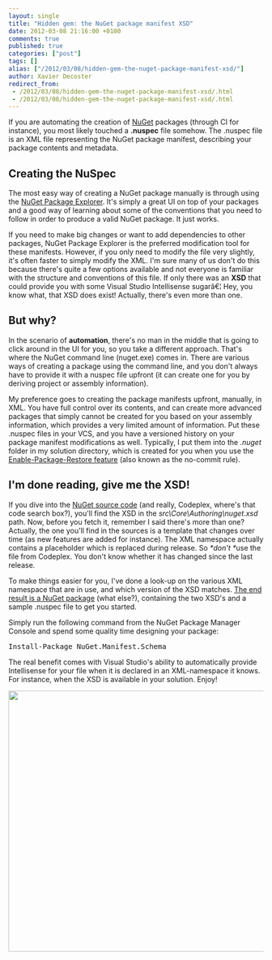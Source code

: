 ```yaml
---
layout: single
title: "Hidden gem: the NuGet package manifest XSD"
date: 2012-03-08 21:16:00 +0100
comments: true
published: true
categories: ["post"]
tags: []
alias: ["/2012/03/08/hidden-gem-the-nuget-package-manifest-xsd/"]
author: Xavier Decoster
redirect_from:
 - /2012/03/08/hidden-gem-the-nuget-package-manifest-xsd/.html
 - /2012/03/08/hidden-gem-the-nuget-package-manifest-xsd/.html
---
```

<p>If you are automating the creation of <a href="http://www.nuget.org" target="_blank">NuGet</a> packages (through CI for instance), you most likely touched a <strong>.nuspec</strong> file somehow. The .nuspec file is an XML file representing the NuGet package manifest, describing your package contents and metadata.</p>

<h2>Creating the NuSpec</h2>

<p>The most easy way of creating a NuGet package manually is through using the <a href="http://npe.codeplex.com" target="_blank">NuGet Package Explorer</a>. It's simply a great UI on top of your packages and a good way of learning about some of the conventions that you need to follow in order to produce a valid NuGet package. It just works.</p>

<p>If you need to make big changes or want to add dependencies to other packages, NuGet Package Explorer is the preferred modification tool for these manifests. However, if you only need to modify the file very slightly, it's often faster to simply modify the XML. I'm sure many of us don't do this because there's quite a few options available and not everyone is familiar with the structure and conventions of this file. If only there was an <strong>XSD</strong> that could provide you with some Visual Studio Intellisense sugarâ€¦ Hey, you know what, that XSD does exist! Actually, there's even more than one.</p>

<h2>But why?</h2>

<p>In the scenario of <strong>automation</strong>, there's no man in the middle that is going to click around in the UI for you, so you take a different approach. That's where the NuGet command line (nuget.exe) comes in. There are various ways of creating a package using the command line, and you don't always have to provide it with a nuspec file upfront (it can create one for you by deriving project or assembly information).</p>

<p>My preference goes to creating the package manifests upfront, manually, in XML. You have full control over its contents, and can create more advanced packages that simply cannot be created for you based on your assembly information, which provides a very limited amount of information. Put these .nuspec files in your VCS, and you have a versioned history on your package manifest modifications as well. Typically, I put them into the <em>.nuget</em> folder in my solution directory, which is created for you when you use the <a href="http://blog.davidebbo.com/2011/03/using-nuget-without-committing-packages.html" target="_blank">Enable-Package-Restore feature</a> (also known as the no-commit rule).</p>

<h2>I'm done reading, give me the XSD!</h2>

<p>If you dive into the <a href="http://nuget.codeplex.com/" target="_blank">NuGet source code</a> (and really, Codeplex, where's that code search box?), you'll find the XSD in the <em>src\Core\Authoring\nuget.xsd</em> path. Now, before you fetch it, remember I said there's more than one? Actually, the one you'll find in the sources is a template that changes over time (as new features are added for instance). The XML namespace actually contains a placeholder which is replaced during release. So <em>*don't *</em>use the file from Codeplex. You don't know whether it has changed since the last release.</p>

<p>To make things easier for you, I've done a look-up on the various XML namespace that are in use, and which version of the XSD matches. <a href="https://nuget.org/packages/NuGet.Manifest.Schema/2.0.0" target="_blank">The end result is a NuGet package</a> (what else?), containing the two XSD's and a sample .nuspec file to get you started.</p>

<p>Simply run the following command from the NuGet Package Manager Console and spend some quality time designing your package:</p>

<div class="wlWriterEditableSmartContent" id="scid:f32c3428-b7e9-4f15-a8ea-c502c7ff2e88:2375e2a4-da21-48ba-9753-39baee98e61d" style="margin: 0px; display: inline; float: none; padding: 0px;">
  <pre class="brush: bash;gutter:false;">Install-Package NuGet.Manifest.Schema</pre>
</div>

<p>The real benefit comes with Visual Studio's ability to automatically provide Intellisense for your file when it is declared in an XML-namespace it knows. For instance, when the XSD is available in your solution. Enjoy!</p>

<p><img width="580" height="514" alt="" src="https://xavierdecosterblog.blob.core.windows.net/blog/2012-03-08/2012-03-08_2027.png" /></p>

